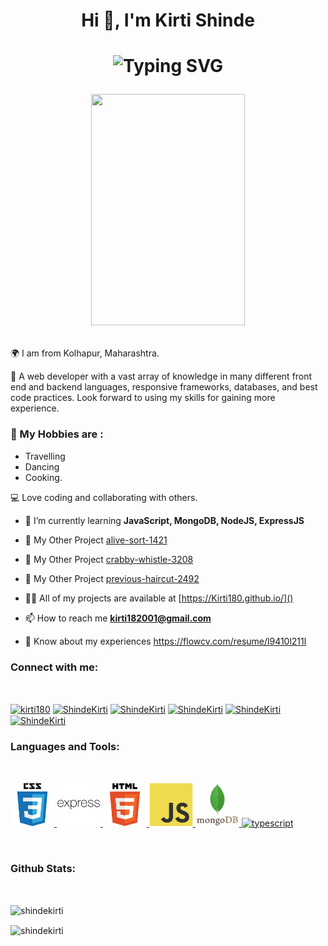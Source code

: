 <h1 align="center">Hi 👋, I'm Kirti Shinde</h1>
<h1 align='center'>
    <img  src='https://readme-typing-svg.demolab.com/?font=Fira+Code&size=24&duration=4000&pause=1000&color=blue&background=FFFFFF00&width=500&height=51&lines=Full+Stack+Web+Developer;Rising+Mern+Developer;Always+Learning+New+Things' alt="Typing SVG"/>
   
   <img 
src="https://camo.githubusercontent.com/3c71cd667843b03dec7f3fc08e01b60675050b75cfac4a7b496c85492a0996e5/68747470733a2f2f692e70696e696d672e636f6d2f6f726967696e616c732f39312f36622f31632f39313662316330623937383861643837623963636466633731626264616466332e676966" width="70%" height="370px"/>
   
  
</h1>
 🌍 I am from Kolhapur, Maharashtra.
 
 
 👀  A web developer with a vast array of knowledge in many different front end and backend languages, responsive frameworks, databases, and best code practices. Look      forward to using my skills for gaining more experience.
 
 <h3 align="left">🎨 My Hobbies are :</h3>
 
 - Travelling 
 - Dancing
 - Cooking.
 
 💻 Love coding and collaborating with others.

- 🌱 I’m currently learning **JavaScript, MongoDB, NodeJS, ExpressJS**

- 🔭 My Other Project [alive-sort-1421](https://charming-syrniki-d4cd88.netlify.app)

- 🔭 My Other Project [crabby-whistle-3208](https://genuine-bavarois-d93c8f.netlify.app)

- 🔭 My Other Project [previous-haircut-2492](https://tourmaline-dragon-20cc3b.netlify.app)

- 👨‍💻 All of my projects are available at [https://Kirti180.github.io/]()

- 📫 How to reach me **kirti182001@gmail.com**

- 📄 Know about my experiences https://flowcv.com/resume/l9410l211l



<h3 align="left">Connect with me:</h3>
<br/>
<p align="left">
<a href="https://codepen.io/_1807kirti"   target="blank"><img margin="10%" align="center" src="https://raw.githubusercontent.com/rahuldkjain/github-profile-readme-generator/master/src/images/icons/Social/codepen.svg" alt="kirti180" height="50" width="60" /></a>
<a href="https://www.linkedin.com/in/kirti-shinde/" target="blank"><img align="center" src="https://raw.githubusercontent.com/rahuldkjain/github-profile-readme-generator/master/src/images/icons/Social/linked-in-alt.svg" alt="ShindeKirti" height="50" width="60" /></a>
<a href="https://codesandbox.io/u/kirti182001" target="blank"><img align="center" src="https://raw.githubusercontent.com/rahuldkjain/github-profile-readme-generator/master/src/images/icons/Social/codesandbox.svg" alt="ShindeKirti" height="50" width="60" /></a>
<a href="https://wa.me/+917517379490" target="blank"><img align="center" src="https://upload.wikimedia.org/wikipedia/commons/thumb/6/6b/WhatsApp.svg/2044px-WhatsApp.svg.png" alt="ShindeKirti" height="50" width="60" /></a>   
<a href="http://instagram.com/_u/kiittu_18/" target="blank"><img align="center" src="https://1000logos.net/wp-content/uploads/2017/02/Instagram-Logo.png" alt="ShindeKirti" height="50" width="80" /></a>
    <a href="https://mail.google.com/mail/u/0/?fs=1&to=kirti182001@gmail.com&tf=cm" target="blank"><img align="center" src="https://cdn-icons-png.flaticon.com/512/281/281769.png" alt="ShindeKirti" height="50" width="65" /></a> 
</p>

<h3 align="left">Languages and Tools:</h3>
<br/>
<p align="left"> <a margin="10%" href="https://babeljs.io/" target="_blank" rel="noreferrer">  </a> <a href="https://www.w3schools.com/css/" target="_blank" rel="noreferrer"> <img src="https://raw.githubusercontent.com/devicons/devicon/master/icons/css3/css3-original-wordmark.svg" alt="css3" width="70" height="70"/> </a> <a href="https://expressjs.com" target="_blank" rel="noreferrer"> <img src="https://raw.githubusercontent.com/devicons/devicon/master/icons/express/express-original-wordmark.svg" alt="express" width="70" height="70"/> </a> <a href="https://www.w3.org/html/" target="_blank" rel="noreferrer"> <img src="https://raw.githubusercontent.com/devicons/devicon/master/icons/html5/html5-original-wordmark.svg" alt="html5" width="70" height="70"/> </a> <a href="https://developer.mozilla.org/en-US/docs/Web/JavaScript" target="_blank" rel="noreferrer"> <img src="https://raw.githubusercontent.com/devicons/devicon/master/icons/javascript/javascript-original.svg" alt="javascript" width="70" height="70"/> </a> <a href="https://www.mongodb.com/" target="_blank" rel="noreferrer"> <img src="https://raw.githubusercontent.com/devicons/devicon/master/icons/mongodb/mongodb-original-wordmark.svg" alt="mongodb" width="70" height="70"/> </a>  <a href="https://www.typescriptlang.org/" target="_blank" rel="noreferrer"> <img src="https://encrypted-tbn0.gstatic.com/images?q=tbn:ANd9GcQi-DkfxsdUNsrEDMIPIaqvCnxoDxkLtZxvVw&usqp=CAU" alt="typescript" width="70" height="70"/> </a> 
</p>
<br/>
<h3 align="left">Github Stats:</h3>
<br/>
<p><img align="center" src="http://github-profile-summary-cards.vercel.app/api/cards/profile-details?username=Kirti180&theme=nord_bright" alt="shindekirti" /></p>

<p><img align="center" src="http://github-profile-summary-cards.vercel.app/api/cards/stats?username=Kirti180&theme=nord_bright" alt="shindekirti" /></p>
